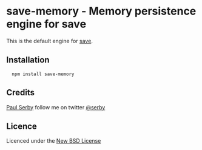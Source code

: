 # save-memory - Memory persistence engine for **save**

This is the default engine for [save](https://github.com/serby/save).

## Installation

      npm install save-memory

## Credits
[Paul Serby](https://github.com/serby/) follow me on twitter [@serby](http://twitter.com/serby)

## Licence
Licenced under the [New BSD License](http://opensource.org/licenses/bsd-license.php)
